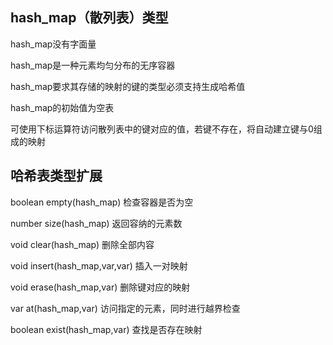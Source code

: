 ## hash\_map（散列表）类型

hash\_map没有字面量

hash\_map是一种元素均匀分布的无序容器

hash\_map要求其存储的映射的键的类型必须支持生成哈希值

hash\_map的初始值为空表

可使用下标运算符访问散列表中的键对应的值，若键不存在，将自动建立键与0组成的映射

## 哈希表类型扩展

boolean empty\(hash\_map\) 检查容器是否为空

number size\(hash\_map\) 返回容纳的元素数

void clear\(hash\_map\) 删除全部内容

void insert\(hash\_map,var,var\) 插入一对映射

void erase\(hash\_map,var\) 删除键对应的映射

var at\(hash\_map,var\) 访问指定的元素，同时进行越界检查

boolean exist\(hash\_map,var\) 查找是否存在映射

